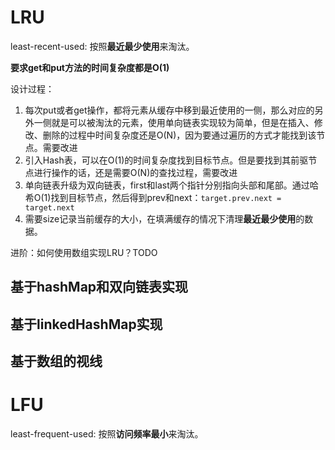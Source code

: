 # LRU
least-recent-used: 按照**最近最少使用**来淘汰。

**要求get和put方法的时间复杂度都是O(1)**

设计过程：
1. 每次put或者get操作，都将元素从缓存中移到最近使用的一侧，那么对应的另外一侧就是可以被淘汰的元素，使用单向链表实现较为简单，但是在插入、修改、删除的过程中时间复杂度还是O(N)，因为要通过遍历的方式才能找到该节点。需要改进
2. 引入Hash表，可以在O(1)的时间复杂度找到目标节点。但是要找到其前驱节点进行操作的话，还是需要O(N)的查找过程，需要改进
3. 单向链表升级为双向链表，first和last两个指针分别指向头部和尾部。通过哈希O(1)找到目标节点，然后得到prev和next：`target.prev.next = target.next`
4. 需要size记录当前缓存的大小，在填满缓存的情况下清理**最近最少使用**的数据。

进阶：如何使用数组实现LRU？TODO

## 基于hashMap和双向链表实现


## 基于linkedHashMap实现


## 基于数组的视线

# LFU
least-frequent-used: 按照**访问频率最小**来淘汰。

